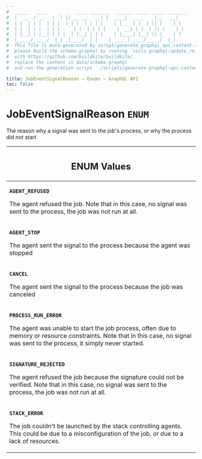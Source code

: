 ```yaml
---
#  _____   ____    _   _  ____ _______   ______ _____ _____ _______
#  |  __  / __   |  | |/ __ __   __| |  ____|  __ _   _|__   __|
#  | |  | | |  | | |  | | |  | | | |    | |__  | |  | || |    | |
#  | |  | | |  | | | . ` | |  | | | |    |  __| | |  | || |    | |
#  | |__| | |__| | | |  | |__| | | |    | |____| |__| || |_   | |
#  |_____/ ____/  |_| _|____/  |_|    |______|_____/_____|  |_|
#  This file is auto-generated by script/generate_graphql_api_content.sh,
#  please build the schema.graphql by running `rails graphql:update_reference_schema`
#  with https://github.com/buildkite/buildkite/,
#  replace the content in data/schema.graphql
#  and run the generation script `./scripts/generate-graphql-api-content.sh`.

title: JobEventSignalReason – Enums – GraphQL API
toc: false
---
```

<!-- vale off -->
<h1 class="has-pills">
  JobEventSignalReason
  <span data-algolia-exclude><span class="pill pill--enum pill--normal-case pill--large"><code>ENUM</code></span></span>
</h1>
<!-- vale on -->


The reason why a signal was sent to the job's process, or why the process did not start









<table class="responsive-table responsive-table--single-column-rows">
  <thead>
    <th>
      <h2 data-algolia-exclude>ENUM Values</h2>
    </th>
  </thead>
  <tbody>
    <tr><td><p><strong><code>AGENT_REFUSED</code></strong></p><p>The agent refused the job. Note that in this case, no signal was sent to the process, the job was not run at all.</p></td></tr><tr><td><p><strong><code>AGENT_STOP</code></strong></p><p>The agent sent the signal to the process because the agent was stopped</p></td></tr><tr><td><p><strong><code>CANCEL</code></strong></p><p>The agent sent the signal to the process because the job was canceled</p></td></tr><tr><td><p><strong><code>PROCESS_RUN_ERROR</code></strong></p><p>The agent was unable to start the job process, often due to memory or resource constraints. Note that in this case, no signal was sent to the process, it simply never started.</p></td></tr><tr><td><p><strong><code>SIGNATURE_REJECTED</code></strong></p><p>The agent refused the job because the signature could not be verified. Note that in this case, no signal was sent to the process, the job was not run at all.</p></td></tr><tr><td><p><strong><code>STACK_ERROR</code></strong></p><p>The job couldn't be launched by the stack controlling agents. This could be due to a misconfiguration of the job, or due to a lack of resources.</p></td></tr>
  </tbody>
</table>
